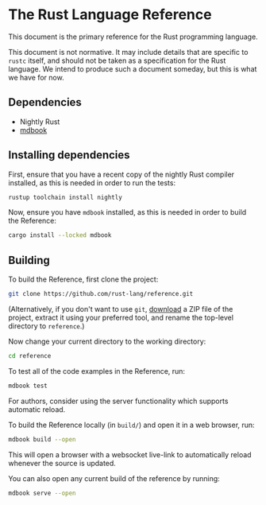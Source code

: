 # The Rust Language Reference

This document is the primary reference for the Rust programming
language.

This document is not normative. It may include details that are specific
to `rustc` itself, and should not be taken as a specification for the
Rust language. We intend to produce such a document someday, but this is
what we have for now.

## Dependencies

- Nightly Rust
- [mdbook](https://rust-lang.github.io/mdBook/)

## Installing dependencies

First, ensure that you have a recent copy of the nightly Rust compiler
installed, as this is needed in order to run the tests:

```sh
rustup toolchain install nightly
```

Now, ensure you have `mdbook` installed, as this is needed in order to
build the Reference:

```sh
cargo install --locked mdbook
```

## Building

To build the Reference, first clone the project:

```sh
git clone https://github.com/rust-lang/reference.git
```

(Alternatively, if you don't want to use `git`, [download][] a ZIP file
of the project, extract it using your preferred tool, and rename the
top-level directory to `reference`.)

[download]: https://github.com/rust-lang/reference/archive/refs/heads/master.zip

Now change your current directory to the working directory:

```sh
cd reference
```

To test all of the code examples in the Reference, run:

```sh
mdbook test
```

For authors, consider using the server functionality which supports automatic reload.

To build the Reference locally (in `build/`) and open it in a web
browser, run:

```sh
mdbook build --open
```

This will open a browser with a websocket live-link to automatically reload whenever the source is updated.

You can also open any current build of the reference by running:

```sh
mdbook serve --open
```
